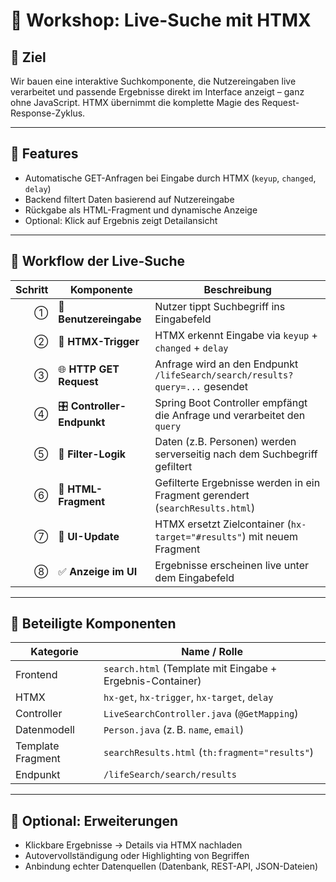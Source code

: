 # 📘 Workshop: Live-Suche mit HTMX

## 🎯 Ziel

Wir bauen eine interaktive Suchkomponente, die Nutzereingaben live verarbeitet und passende Ergebnisse direkt im Interface anzeigt – ganz ohne JavaScript. HTMX übernimmt die komplette Magie des Request-Response-Zyklus.

---

## 🔧 Features

- Automatische GET-Anfragen bei Eingabe durch HTMX (`keyup`, `changed`, `delay`)
- Backend filtert Daten basierend auf Nutzereingabe
- Rückgabe als HTML-Fragment und dynamische Anzeige
- Optional: Klick auf Ergebnis zeigt Detailansicht

---

## 🧭 Workflow der Live-Suche

| Schritt | Komponente             | Beschreibung                                                                |
|--------:|------------------------|-----------------------------------------------------------------------------|
| ①       | 🧑 **Benutzereingabe**  | Nutzer tippt Suchbegriff ins Eingabefeld                                    |
| ②       | 🔗 **HTMX-Trigger**     | HTMX erkennt Eingabe via `keyup` + `changed` + `delay`                      |
| ③       | 🌐 **HTTP GET Request** | Anfrage wird an den Endpunkt `/lifeSearch/search/results?query=...` gesendet |
| ④       | 🎛️ **Controller-Endpunkt** | Spring Boot Controller empfängt die Anfrage und verarbeitet den `query`     |
| ⑤       | 🧮 **Filter-Logik**     | Daten (z.B. Personen) werden serverseitig nach dem Suchbegriff gefiltert    |
| ⑥       | 🧩 **HTML-Fragment**    | Gefilterte Ergebnisse werden in ein Fragment gerendert (`searchResults.html`) |
| ⑦       | 🔁 **UI-Update**        | HTMX ersetzt Zielcontainer (`hx-target="#results"`) mit neuem Fragment      |
| ⑧       | ✅ **Anzeige im UI**    | Ergebnisse erscheinen live unter dem Eingabefeld                            |

---

## 🧪 Beteiligte Komponenten

| Kategorie         | Name / Rolle                             |
|-------------------|-------------------------------------------|
| Frontend          | `search.html` (Template mit Eingabe + Ergebnis-Container) |
| HTMX              | `hx-get`, `hx-trigger`, `hx-target`, `delay`              |
| Controller        | `LiveSearchController.java` (`@GetMapping`)               |
| Datenmodell       | `Person.java` (z. B. `name`, `email`)                     |
| Template Fragment | `searchResults.html` (`th:fragment="results"`)           |
| Endpunkt          | `/lifeSearch/search/results`                             |

---

## 🚀 Optional: Erweiterungen

- Klickbare Ergebnisse → Details via HTMX nachladen
- Autovervollständigung oder Highlighting von Begriffen
- Anbindung echter Datenquellen (Datenbank, REST-API, JSON-Dateien)

